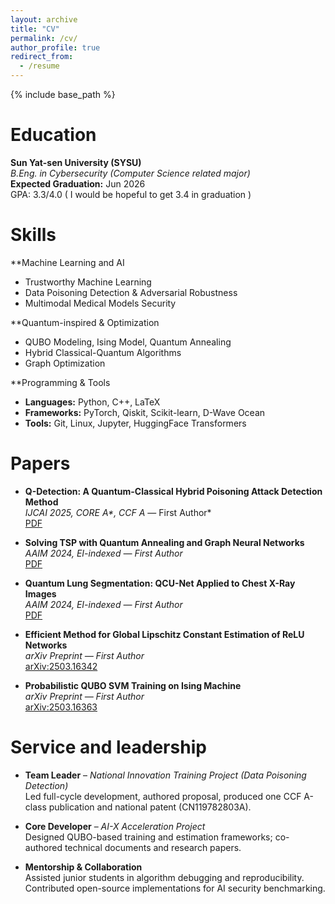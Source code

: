 ```yaml
---
layout: archive
title: "CV"
permalink: /cv/
author_profile: true
redirect_from:
  - /resume
---
```


{% include base_path %}

Education
======
**Sun Yat-sen University (SYSU)**  
*B.Eng. in Cybersecurity (Computer Science related major)*  
**Expected Graduation:** Jun 2026  
GPA: 3.3/4.0 ( I would be hopeful to get 3.4 in graduation )

  
Skills
======
**Machine Learning and AI  
- Trustworthy Machine Learning  
- Data Poisoning Detection & Adversarial Robustness  
- Multimodal Medical Models Security

**Quantum-inspired & Optimization  
- QUBO Modeling, Ising Model, Quantum Annealing  
- Hybrid Classical-Quantum Algorithms  
- Graph Optimization

**Programming & Tools  
- **Languages:** Python, C++, LaTeX  
- **Frameworks:** PyTorch, Qiskit, Scikit-learn, D-Wave Ocean  
- **Tools:** Git, Linux, Jupyter, HuggingFace Transformers

Papers 
======
- **Q-Detection: A Quantum-Classical Hybrid Poisoning Attack Detection Method**  
  *IJCAI 2025, CORE A\*, CCF A* — First Author*  
  [PDF](https://yanxiao6.github.io/papers/quantum_ijcai2025.pdf)

- **Solving TSP with Quantum Annealing and Graph Neural Networks**  
  *AAIM 2024, EI-indexed — First Author*  
  [PDF](https://link.springer.com/content/pdf/10.1007/978-981-97-7801-0_12)

- **Quantum Lung Segmentation: QCU-Net Applied to Chest X-Ray Images**  
  *AAIM 2024, EI-indexed — First Author*  
  [PDF](https://link.springer.com/content/pdf/10.1007/978-981-97-7801-0_17)

- **Efficient Method for Global Lipschitz Constant Estimation of ReLU Networks**  
  *arXiv Preprint — First Author*  
  [arXiv:2503.16342](https://arxiv.org/abs/2503.16342)

- **Probabilistic QUBO SVM Training on Ising Machine**  
  *arXiv Preprint — First Author*  
  [arXiv:2503.16363](https://arxiv.org/abs/2503.16363)
  
Service and leadership
======
- **Team Leader** – *National Innovation Training Project (Data Poisoning Detection)*  
  Led full-cycle development, authored proposal, produced one CCF A-class publication and national patent (CN119782803A).

- **Core Developer** – *AI-X Acceleration Project*  
  Designed QUBO-based training and estimation frameworks; co-authored technical documents and research papers.

- **Mentorship & Collaboration**  
  Assisted junior students in algorithm debugging and reproducibility. Contributed open-source implementations for AI security benchmarking.


